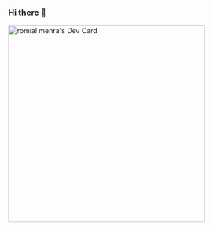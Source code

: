 ### Hi there 👋

<a href="https://app.daily.dev/Menra"><img src="https://api.daily.dev/devcards/e80cb578e2e24e4395f3aa59d6ed406b.png?r=7tw" width="400" alt="romial menra's Dev Card"/></a>
